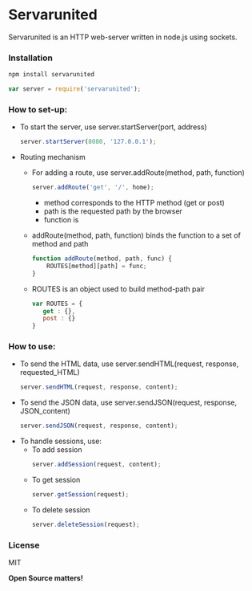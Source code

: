 # Servarunited

Servarunited is an HTTP web-server written in node.js using sockets.

### Installation

```sh
npm install servarunited
```

```js
var server = require('servarunited');
```

### How to set-up:

 - To start the server, use server.startServer(port, address)
     ```js
    server.startServer(8080, '127.0.0.1');
    ```
  - Routing mechanism
    - For adding a route, use server.addRoute(method, path, function)
        ```js
        server.addRoute('get', '/', home);
        ```
      - method corresponds to the HTTP method (get or post)
      - path is the requested path by the browser
      - function is

    - addRoute(method, path, function) binds the function to a set of method and path
        ```js
        function addRoute(method, path, func) {
            ROUTES[method][path] = func;
        }
        ```
    - ROUTES is an object used to build method-path pair
         ```js
        var ROUTES = {
            get : {},
            post : {}
        }
        ```
### How to use:        

- To send the HTML data, use server.sendHTML(request, response, requested_HTML)
     ```js
    server.sendHTML(request, response, content);
    ```
- To send the JSON data, use server.sendJSON(request, response, JSON_content)
     ```js
    server.sendJSON(request, response, content);
    ```
- To handle sessions, use:
    - To add session
        ```js
        server.addSession(request, content);
        ```
    - To get session
        ```js
        server.getSession(request);
        ```
    - To delete session
        ```js
        server.deleteSession(request);
        ```


### License

MIT

**Open Source matters!**

